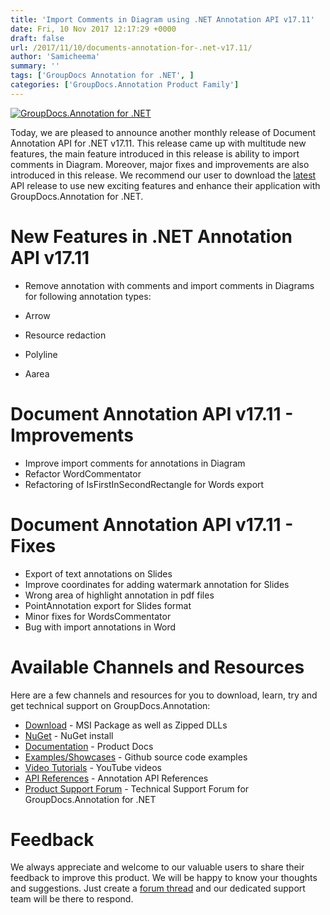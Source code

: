 ```yaml
---
title: 'Import Comments in Diagram using .NET Annotation API v17.11'
date: Fri, 10 Nov 2017 12:17:29 +0000
draft: false
url: /2017/11/10/documents-annotation-for-.net-v17.11/
author: 'Samicheema'
summary: ''
tags: ['GroupDocs Annotation for .NET', ]
categories: ['GroupDocs.Annotation Product Family']
---
```


[![GroupDocs.Annotation for .NET](https://blog.groupdocs.com/wp-content/uploads/sites/4/2016/11/groupdocs-annotation-net.png)](http://www.groupdocs.com/products/annotation/net)

Today, we are pleased to announce another monthly release of Document Annotation API for .NET v17.11. This release came up with multitude new features, the main feature introduced in this release is ability to import comments in Diagram. Moreover, major fixes and improvements are also introduced in this release. We recommend our user to download the [latest](https://downloads.groupdocs.com/annotation/net) API release to use new exciting features and enhance their application with GroupDocs.Annotation for .NET.

# New Features in .NET Annotation API v17.11

*   Remove annotation with comments and import comments in Diagrams for following annotation types:

*   Arrow
*   Resource redaction
*   Polyline
*   Aarea

# Document Annotation API v17.11 - Improvements

*   Improve import comments for annotations in Diagram
*   Refactor WordCommentator
*   Refactoring of IsFirstInSecondRectangle for Words export

# Document Annotation API v17.11 - Fixes

*   Export of text annotations on Slides
*   Improve coordinates for adding watermark annotation for Slides
*   Wrong area of highlight annotation in pdf files
*   PointAnnotation export for Slides format
*   Minor fixes for WordsCommentator
*   Bug with import annotations in Word

# Available Channels and Resources

Here are a few channels and resources for you to download, learn, try and get technical support on GroupDocs.Annotation:

*   [Download](https://downloads.groupdocs.com/annotation/net "Downloads") - MSI Package as well as Zipped DLLs
*   [NuGet](https://www.nuget.org/packages/groupdocs-annotation-dotnet/ "Nuget Package") \- NuGet install
*   [Documentation](https://docs.groupdocs.com/display/annotationnet/Getting+Started "Product Documentation") \- Product Docs
*   [Examples/Showcases](https://github.com/groupdocs-annotation/GroupDocs.Annotation-for-.NET "examples,showcases") - Github source code examples
*   [Video Tutorials](https://www.youtube.com/playlist?list=PL25CTxMCj5vPhJV8QNpZ-QRo9j08qnG8Q "video tutorials") - YouTube videos
*   [API References](https://apireference.groupdocs.com/net/annotation "API References") - Annotation API References
*   [Product Support Forum](https://forum.groupdocs.com/c/annotation "Support forum") - Technical Support Forum for GroupDocs.Annotation for .NET

# Feedback

We always appreciate and welcome to our valuable users to share their feedback to improve this product. We will be happy to know your thoughts and suggestions. Just create a [forum thread](https://forum.groupdocs.com/c/annotation) and our dedicated support team will be there to respond.




